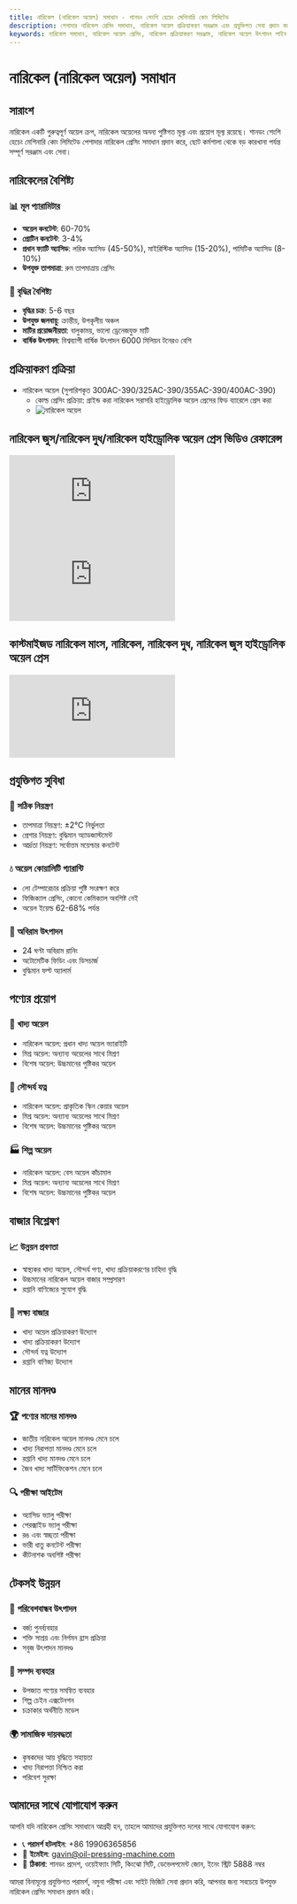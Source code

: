 ```yaml
---
title: নারিকেল (নারিকেল অয়েল) সমাধান - শানডং শেংশি হেচেং মেশিনারি কোং লিমিটেড
description: পেশাদার নারিকেল প্রেসিং সমাধান, নারিকেল অয়েল প্রক্রিয়াকরণ সরঞ্জাম এবং প্রযুক্তিগত সেবা প্রদান করে, অয়েল কনটেন্ট 60-70%, লরিক অ্যাসিড সমৃদ্ধ, কোল্ড প্রেসিং প্রক্রিয়া ব্যবহার করে পুষ্টি সংরক্ষণ করে, স্বাস্থ্যকর খাদ্য অয়েল এবং সৌন্দর্য পণ্যের চাহিদা পূরণ করে।
keywords: নারিকেল সমাধান, নারিকেল অয়েল প্রেসিং, নারিকেল প্রক্রিয়াকরণ সরঞ্জাম, নারিকেল অয়েল উৎপাদন লাইন, নারিকেল কোল্ড প্রেসিং প্রক্রিয়া, নারিকেল প্রেসিং মেশিন, নারিকেল অয়েল নিষ্কাশন, নারিকেল অয়েল প্রক্রিয়াকরণ, নারিকেল অয়েল প্রেসিং সরঞ্জাম, নারিকেল অয়েল উৎপাদন সরঞ্জাম
---
```


# নারিকেল (নারিকেল অয়েল) সমাধান

## সারাংশ

নারিকেল একটি গুরুত্বপূর্ণ অয়েল ক্রপ, নারিকেল অয়েলের অনন্য পুষ্টিগত মূল্য এবং প্রয়োগ মূল্য রয়েছে। শানডং শেংশি হেচেং মেশিনারি কোং লিমিটেড পেশাদার নারিকেল প্রেসিং সমাধান প্রদান করে, ছোট কর্মশালা থেকে বড় কারখানা পর্যন্ত সম্পূর্ণ সরঞ্জাম এবং সেবা।

## নারিকেলের বৈশিষ্ট্য

### 📊 মূল প্যারামিটার
- **অয়েল কনটেন্ট**: 60-70%
- **প্রোটিন কনটেন্ট**: 3-4%
- **প্রধান ফ্যাটি অ্যাসিড**: লরিক অ্যাসিড (45-50%), মাইরিস্টিক অ্যাসিড (15-20%), পামিটিক অ্যাসিড (8-10%)
- **উপযুক্ত তাপমাত্রা**: রুম তাপমাত্রায় প্রেসিং

### 🌱 বৃদ্ধির বৈশিষ্ট্য
- **বৃদ্ধির চক্র**: 5-6 বছর
- **উপযুক্ত জলবায়ু**: ক্রান্তীয়, উপকূলীয় অঞ্চল
- **মাটির প্রয়োজনীয়তা**: বালুকাময়, ভালো ড্রেনেজযুক্ত মাটি
- **বার্ষিক উৎপাদন**: বিশ্বব্যাপী বার্ষিক উৎপাদন 6000 মিলিয়ন টনেরও বেশি

## প্রক্রিয়াকরণ প্রক্রিয়া

+  নারিকেল অয়েল (সুপারিশকৃত 300AC-390/325AC-390/355AC-390/400AC-390)
     + কোল্ড প্রেসিং প্রক্রিয়া: গ্রাইন্ড করা নারিকেল সরাসরি হাইড্রোলিক অয়েল প্রেসের ফিড ব্যারেলে প্রেস করা
     +  ![নারিকেল অয়েল](/images/椰蓉Coconut%20puree冷榨工艺.png)

## নারিকেল জুস/নারিকেল দুধ/নারিকেল হাইড্রোলিক অয়েল প্রেস ভিডিও রেফারেন্স
<div class="video-container">
  <iframe src="https://www.youtube.com/embed/O17xVfT6-Sg" frameborder="0" allow="accelerometer; autoplay; clipboard-write; encrypted-media; gyroscope; picture-in-picture" allowfullscreen></iframe>
</div>

<div class="video-container">
  <iframe src="https://www.youtube.com/embed/D8R1iUMUihk" frameborder="0" allow="accelerometer; autoplay; clipboard-write; encrypted-media; gyroscope; picture-in-picture" allowfullscreen></iframe>
</div>

## কাস্টমাইজড নারিকেল মাংস, নারিকেল, নারিকেল দুধ, নারিকেল জুস হাইড্রোলিক অয়েল প্রেস
<div class="video-container">
  <iframe src="https://www.youtube.com/embed/8ZQjPdvZ6DE" frameborder="0" allow="accelerometer; autoplay; clipboard-write; encrypted-media; gyroscope; picture-in-picture" allowfullscreen></iframe>
</div>

## প্রযুক্তিগত সুবিধা

### 🎯 সঠিক নিয়ন্ত্রণ
- তাপমাত্রা নিয়ন্ত্রণ: ±2℃ নির্ভুলতা
- প্রেশার নিয়ন্ত্রণ: বুদ্ধিমান অ্যাডজাস্টমেন্ট
- আর্দ্রতা নিয়ন্ত্রণ: সর্বোত্তম ময়েশ্চার কনটেন্ট

### 💧 অয়েল কোয়ালিটি গ্যারান্টি
- লো টেম্পারেচার প্রক্রিয়া পুষ্টি সংরক্ষণ করে
- ফিজিক্যাল প্রেসিং, কোনো কেমিক্যাল অবশিষ্ট নেই
- অয়েল ইয়েল্ড 62-68% পর্যন্ত

### 🔄 অবিরাম উৎপাদন
- 24 ঘণ্টা অবিরাম রানিং
- অটোমেটিক ফিডিং এবং ডিসচার্জ
- বুদ্ধিমান ফল্ট অ্যালার্ম

## পণ্যের প্রয়োগ

### 🍳 খাদ্য অয়েল
- নারিকেল অয়েল: প্রধান খাদ্য অয়েল ভ্যারাইটি
- মিশ্র অয়েল: অন্যান্য অয়েলের সাথে মিশ্রণ
- বিশেষ অয়েল: উচ্চমানের পুষ্টিকর অয়েল

### 💄 সৌন্দর্য যত্ন
- নারিকেল অয়েল: প্রাকৃতিক স্কিন কেয়ার অয়েল
- মিশ্র অয়েল: অন্যান্য অয়েলের সাথে মিশ্রণ
- বিশেষ অয়েল: উচ্চমানের পুষ্টিকর অয়েল

### 🏭 শিল্প অয়েল
- নারিকেল অয়েল: বেস অয়েল কাঁচামাল
- মিশ্র অয়েল: অন্যান্য অয়েলের সাথে মিশ্রণ
- বিশেষ অয়েল: উচ্চমানের পুষ্টিকর অয়েল

## বাজার বিশ্লেষণ

### 📈 উন্নয়ন প্রবণতা
- স্বাস্থ্যকর খাদ্য অয়েল, সৌন্দর্য পণ্য, খাদ্য প্রক্রিয়াকরণের চাহিদা বৃদ্ধি
- উচ্চমানের নারিকেল অয়েল বাজার সম্প্রসারণ
- রপ্তানি বাণিজ্যের সুযোগ বৃদ্ধি

### 🎯 লক্ষ্য বাজার
- খাদ্য অয়েল প্রক্রিয়াকরণ উদ্যোগ
- খাদ্য প্রক্রিয়াকরণ উদ্যোগ
- সৌন্দর্য যত্ন উদ্যোগ
- রপ্তানি বাণিজ্য উদ্যোগ

## মানের মানদণ্ড

### 🏆 পণ্যের মানের মানদণ্ড
- জাতীয় নারিকেল অয়েল মানদণ্ড মেনে চলে
- খাদ্য নিরাপত্তা মানদণ্ড মেনে চলে
- রপ্তানি খাদ্য মানদণ্ড মেনে চলে
- জৈব খাদ্য সার্টিফিকেশন মেনে চলে

### 🔍 পরীক্ষা আইটেম
- অ্যাসিড ভ্যালু পরীক্ষা
- পেরক্সাইড ভ্যালু পরীক্ষা
- রঙ এবং স্বচ্ছতা পরীক্ষা
- ভারী ধাতু কনটেন্ট পরীক্ষা
- কীটনাশক অবশিষ্ট পরীক্ষা

## টেকসই উন্নয়ন

### 🌱 পরিবেশবান্ধব উৎপাদন
- বর্জ্য পুনর্ব্যবহার
- শক্তি সাশ্রয় এবং নির্গমন হ্রাস প্রক্রিয়া
- সবুজ উৎপাদন মানদণ্ড

### 🔄 সম্পদ ব্যবহার
- উপজাত পণ্যের সমন্বিত ব্যবহার
- শিল্প চেইন এক্সটেনশন
- চক্রাকার অর্থনীতি মডেল

### 🌍 সামাজিক দায়বদ্ধতা
- কৃষকদের আয় বৃদ্ধিতে সহায়তা
- খাদ্য নিরাপত্তা নিশ্চিত করা
- পরিবেশ সুরক্ষা

## আমাদের সাথে যোগাযোগ করুন

আপনি যদি নারিকেল প্রেসিং সমাধানে আগ্রহী হন, তাহলে আমাদের প্রযুক্তিগত দলের সাথে যোগাযোগ করুন:

- 📞 **পরামর্শ হটলাইন**: +86 19906365856
- 📧 **ইমেইল**: gavin@oil-pressing-machine.com
- 📍 **ঠিকানা**: শানডং প্রদেশ, ওয়েইফ্যাং সিটি, কিংঝো সিটি, ডেভেলপমেন্ট জোন, ইনেং স্ট্রিট 5888 নম্বর

আমরা বিনামূল্যে প্রযুক্তিগত পরামর্শ, নমুনা পরীক্ষা এবং সাইট ভিজিট সেবা প্রদান করি, আপনার জন্য সবচেয়ে উপযুক্ত নারিকেল প্রেসিং সমাধান প্রদান করি।